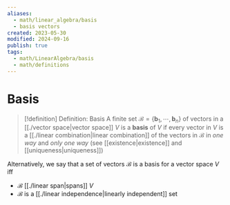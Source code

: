 ```yaml
---
aliases:
  - math/linear_algebra/basis
  - basis vectors
created: 2023-05-30
modified: 2024-09-16
publish: true
tags:
  - math/LinearAlgebra/basis
  - math/definitions
---
```

# Basis
> [!definition] Definition: Basis
> A finite set $\mathcal{B} = \{\mathbf{b}_1, \cdots, \mathbf{b}_n\}$ of vectors in a [[./vector space|vector space]] $V$ is a **basis** of $V$ if every vector in $V$ is a [[./linear combination|linear combination]] of the vectors in $\mathcal{B}$ in *one way* and *only one way* (see [[existence|existence]] and [[uniqueness|uniqueness]])

Alternatively, we say that a set of vectors $\mathcal{B}$ is a basis for a vector space $V$ iff
- $\mathcal{B}$ [[./linear span|spans]] $V$
- $\mathcal{B}$ is a [[./linear independence|linearly independent]] set